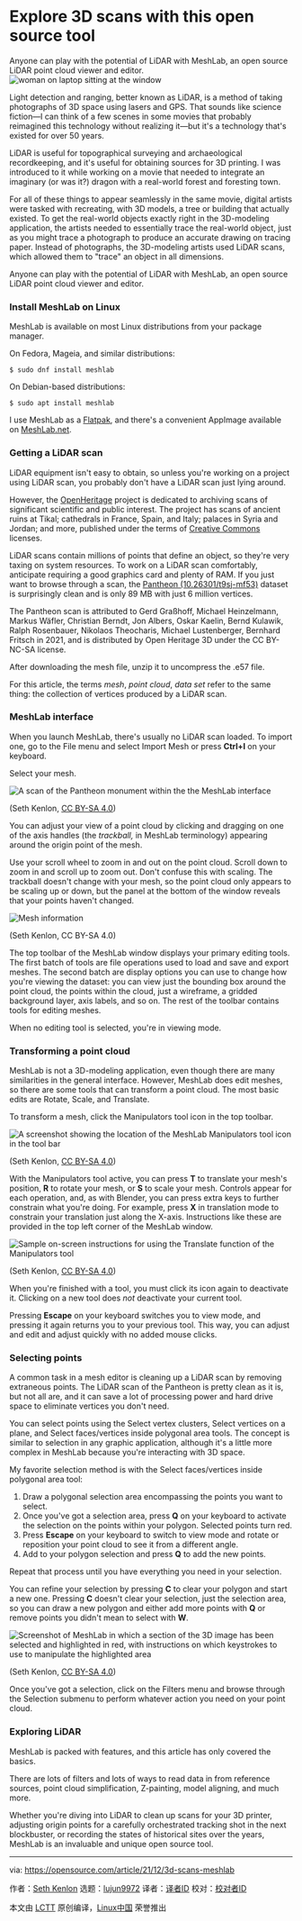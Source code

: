 [#]: subject: "Explore 3D scans with this open source tool"
[#]: via: "https://opensource.com/article/21/12/3d-scans-meshlab"
[#]: author: "Seth Kenlon https://opensource.com/users/seth"
[#]: collector: "lujun9972"
[#]: translator: " "
[#]: reviewer: " "
[#]: publisher: " "
[#]: url: " "

Explore 3D scans with this open source tool
======
Anyone can play with the potential of LiDAR with MeshLab, an open source
LiDAR point cloud viewer and editor.
![woman on laptop sitting at the window][1]

Light detection and ranging, better known as LiDAR, is a method of taking photographs of 3D space using lasers and GPS. That sounds like science fiction—I can think of a few scenes in some movies that probably reimagined this technology without realizing it—but it's a technology that's existed for over 50 years.

LiDAR is useful for topographical surveying and archaeological recordkeeping, and it's useful for obtaining sources for 3D printing. I was introduced to it while working on a movie that needed to integrate an imaginary (or was it?) dragon with a real-world forest and foresting town.

For all of these things to appear seamlessly in the same movie, digital artists were tasked with recreating, with 3D models, a tree or building that actually existed. To get the real-world objects exactly right in the 3D-modeling application, the artists needed to essentially trace the real-world object, just as you might trace a photograph to produce an accurate drawing on tracing paper. Instead of photographs, the 3D-modeling artists used LiDAR scans, which allowed them to "trace" an object in all dimensions.

Anyone can play with the potential of LiDAR with MeshLab, an open source LiDAR point cloud viewer and editor.

### Install MeshLab on Linux

MeshLab is available on most Linux distributions from your package manager.

On Fedora, Mageia, and similar distributions:

`$ sudo dnf install meshlab`

On Debian-based distributions:

`$ sudo apt install meshlab`

I use MeshLab as a [Flatpak][2], and there's a convenient AppImage available on [MeshLab.net][3].

### Getting a LiDAR scan

LiDAR equipment isn't easy to obtain, so unless you're working on a project using LiDAR scan, you probably don't have a LiDAR scan just lying around.

However, the [OpenHeritage][4] project is dedicated to archiving scans of significant scientific and public interest. The project has scans of ancient ruins at Tikal; cathedrals in France, Spain, and Italy; palaces in Syria and Jordan; and more, published under the terms of [Creative Commons][5] licenses.

LiDAR scans contain millions of points that define an object, so they're very taxing on system resources. To work on a LiDAR scan comfortably, anticipate requiring a good graphics card and plenty of RAM. If you just want to browse through a scan, the [Pantheon (10.26301/t9sj-mf53)][6] dataset is surprisingly clean and is only 89 MB with just 6 million vertices.

The Pantheon scan is attributed to Gerd Graßhoff, Michael Heinzelmann, Markus Wäfler, Christian Berndt, Jon Albers, Oskar Kaelin, Bernd Kulawik, Ralph Rosenbauer, Nikolaos Theocharis, Michael Lustenberger, Bernhard Fritsch in 2021, and is distributed by Open Heritage 3D under the CC BY-NC-SA license.

After downloading the mesh file, unzip it to uncompress the .e57 file.

For this article, the terms _mesh_, _point cloud_, _data set_ refer to the same thing: the collection of vertices produced by a LiDAR scan.

### MeshLab interface

When you launch MeshLab, there's usually no LiDAR scan loaded. To import one, go to the File menu and select Import Mesh or press **Ctrl+I** on your keyboard.

Select your mesh.

![A scan of the Pantheon monument within the the MeshLab interface][7]

(Seth Kenlon, [CC BY-SA 4.0][8])

You can adjust your view of a point cloud by clicking and dragging on one of the axis handles (the _trackball,_ in MeshLab terminology) appearing around the origin point of the mesh.

Use your scroll wheel to zoom in and out on the point cloud. Scroll down to zoom in and scroll up to zoom out. Don't confuse this with scaling. The trackball doesn't change with your mesh, so the point cloud only appears to be scaling up or down, but the panel at the bottom of the window reveals that your points haven't changed.

![Mesh information][9]

(Seth Kenlon, CC BY-SA 4.0)

The top toolbar of the MeshLab window displays your primary editing tools. The first batch of tools are file operations used to load and save and export meshes. The second batch are display options you can use to change how you're viewing the dataset: you can view just the bounding box around the point cloud, the points within the cloud, just a wireframe, a gridded background layer, axis labels, and so on. The rest of the toolbar contains tools for editing meshes.

When no editing tool is selected, you're in viewing mode.

### Transforming a point cloud

MeshLab is not a 3D-modeling application, even though there are many similarities in the general interface. However, MeshLab does edit meshes, so there are some tools that can transform a point cloud. The most basic edits are Rotate, Scale, and Translate.

To transform a mesh, click the Manipulators tool icon in the top toolbar.

![A screenshot showing the location of the MeshLab Manipulators tool icon in the tool bar][10]

(Seth Kenlon, [CC BY-SA 4.0][8])

With the Manipulators tool active, you can press **T** to translate your mesh's position, **R** to rotate your mesh, or **S** to scale your mesh. Controls appear for each operation, and, as with Blender, you can press extra keys to further constrain what you're doing. For example, press **X** in translation mode to constrain your translation just along the X-axis. Instructions like these are provided in the top left corner of the MeshLab window.

![Sample on-screen instructions for using the Translate function of the Manipulators tool][11]

(Seth Kenlon, [CC BY-SA 4.0][8])

When you're finished with a tool, you must click its icon again to deactivate it. Clicking on a new tool does _not_ deactivate your current tool.

Pressing **Escape** on your keyboard switches you to view mode, and pressing it again returns you to your previous tool. This way, you can adjust and edit and adjust quickly with no added mouse clicks.

### Selecting points

A common task in a mesh editor is cleaning up a LiDAR scan by removing extraneous points. The LiDAR scan of the Pantheon is pretty clean as it is, but not all are, and it can save a lot of processing power and hard drive space to eliminate vertices you don't need.

You can select points using the Select vertex clusters, Select vertices on a plane, and Select faces/vertices inside polygonal area tools. The concept is similar to selection in any graphic application, although it's a little more complex in MeshLab because you're interacting with 3D space.

My favorite selection method is with the Select faces/vertices inside polygonal area tool:

  1. Draw a polygonal selection area encompassing the points you want to select.
  2. Once you've got a selection area, press **Q** on your keyboard to activate the selection on the points within your polygon. Selected points turn red.
  3. Press **Escape** on your keyboard to switch to view mode and rotate or reposition your point cloud to see it from a different angle.
  4. Add to your polygon selection and press **Q** to add the new points.



Repeat that process until you have everything you need in your selection.

You can refine your selection by pressing **C** to clear your polygon and start a new one. Pressing **C** doesn't clear your selection, just the selection area, so you can draw a new polygon and either add more points with **Q** or remove points you didn't mean to select with **W**.

![Screenshot of MeshLab in which a section of the 3D image has been selected and highlighted in red, with instructions on which keystrokes to use to manipulate the highlighted area][12]

(Seth Kenlon, [CC BY-SA 4.0][8])

Once you've got a selection, click on the Filters menu and browse through the Selection submenu to perform whatever action you need on your point cloud.

### Exploring LiDAR

MeshLab is packed with features, and this article has only covered the basics.

There are lots of filters and lots of ways to read data in from reference sources, point cloud simplification, Z-painting, model aligning, and much more.

Whether you're diving into LiDAR to clean up scans for your 3D printer, adjusting origin points for a carefully orchestrated tracking shot in the next blockbuster, or recording the states of historical sites over the years, MeshLab is an invaluable and unique open source tool.

--------------------------------------------------------------------------------

via: https://opensource.com/article/21/12/3d-scans-meshlab

作者：[Seth Kenlon][a]
选题：[lujun9972][b]
译者：[译者ID](https://github.com/译者ID)
校对：[校对者ID](https://github.com/校对者ID)

本文由 [LCTT](https://github.com/LCTT/TranslateProject) 原创编译，[Linux中国](https://linux.cn/) 荣誉推出

[a]: https://opensource.com/users/seth
[b]: https://github.com/lujun9972
[1]: https://opensource.com/sites/default/files/styles/image-full-size/public/lead-images/lenovo-thinkpad-laptop-window-focus.png?itok=g0xPm2kD (young woman working on a laptop)
[2]: https://opensource.com/article/21/11/install-flatpak-linux
[3]: https://www.meshlab.net/#support
[4]: https://openheritage3d.org/
[5]: https://opensource.com/article/20/1/what-creative-commons
[6]: https://doi.org/10.26301/t9sj-mf53
[7]: https://opensource.com/sites/default/files/uploads/meshlab-import.jpeg (Pantheon)
[8]: https://creativecommons.org/licenses/by-sa/4.0/
[9]: https://opensource.com/sites/default/files/meshlab-info.jpg (Mesh information)
[10]: https://opensource.com/sites/default/files/uploads/meshlab-manipulators.jpeg (Manipulators tool icon)
[11]: https://opensource.com/sites/default/files/uploads/meshlab-help.jpeg (Instructions)
[12]: https://opensource.com/sites/default/files/uploads/meshlab-select-polygon.jpeg (Selection from area)
